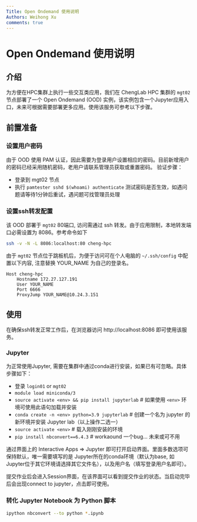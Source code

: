 ```yaml
---
Title: Open Ondemand 使用说明
Authors: Weihong Xu
comments: true
---
```


# Open Ondemand 使用说明

## 介绍
为方便在HPC集群上执行一些交互类应用，我们在 ChengLab HPC 集群的 `mgt02` 节点部署了一个 Open Ondemand (OOD) 实例，该实例包含一个Jupyter应用入口，未来可根据需要部署更多应用。使用该服务可参考以下步骤。

## 前置准备

### 设置用户密码

由于 OOD 使用 PAM 认证，因此需要为登录用户设置相应的密码。目前新增用户的密码已经采用随机密码，老用户请联系管理员获取或重置密码。
验证步骤：

- 登录到 mgt02 节点
- 执行 `pamtester sshd $(whoami) authenticate` 测试密码是否生效，如遇问题请等待1分钟后重试，遇问题可找管理员处理

### 设置ssh转发配置

该 OOD 部署于 `mgt02` 80端口, 访问需通过 ssh 转发。由于应用限制，本地转发端口必需设置为 8086。参考命令如下

```bash
ssh -v -N -L 8086:localhost:80 cheng-hpc
```

由于 `mgt02` 节点位于跳板机后，为便于访问可在个人电脑的 `~/.ssh/config` 中配置以下内容, 注意替换 YOUR_NAME 为自己的登录名。

```
Host cheng-hpc
    Hostname 172.27.127.191
    User YOUR_NAME
    Port 6666
    ProxyJump YOUR_NAME@10.24.3.151
```

## 使用

在确保ssh转发正常工作后，在浏览器访问 http://localhost:8086 即可使用该服务。

### Jupyter

为正常使用Jupyter, 需要在集群中通过conda进行安装，如果已有可忽略。具体步骤如下：

- 登录 `login01` or `mgt02`
- `module load miniconda/3` 
- `source activate <env> && pip install jupyterlab` # 如果使用 `<env>` 环境可使用此语句加载并安装
- `conda create -n <env> python=3.9 jupyterlab` # 创建一个名为 jupyter 的新环境并安装 Jupyter lab（以上操作二选一）
- `source activate <env>` # 载入刚刚安装的环境
- `pip install nbconvert==6.4.3` # workaound 一个bug... 未来或可不用

通过界面上的 Interactive Apps => Jupyter 即可打开启动界面。里面多数选项可保持默认，唯一需要填写的是 Jupyter所在的conda环境（默认为base, 如Jupyter位于其它环境请选择其它文件名），以及用户名（填写登录用户名即可）。

提交作业后会进入Session界面，在该界面可以看到提交作业的状态。当启动完毕后会出现connect to jupyter，点击即可使用。

### 转化 Jupyter Notebook 为 Python 脚本

```bash
ipython nbconvert --to python *.ipynb
```
